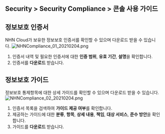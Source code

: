 ## Security > Security Compliance > 콘솔 사용 가이드

## 정보보호 인증서

NHN Cloud가 보유한 정보보호 인증서를 확인할 수 있으며 다운로드 받을 수 있습니다.
![NHNCompliance_01_20210204.png](https://static.toastoven.net/prod_serversecuritycheck/NHNCompliance_01_20210525.png)
1. 인증서 내역 및 필요한 인증서에 대한 **인증 범위**, **유효 기간**, **설명**을 확인합니다.
2. 인증서를 **다운로드** 받습니다.  



## 정보보호 가이드

정보보호 통제항목에 대한 상세 가이드를 확인할 수 있으며 다운로드 받을 수 있습니다.
![NHNCompliance_02_20210204.png](https://static.toastoven.net/prod_serversecuritycheck/NHNCompliance_02_20210525.png)
1. 인증서 목록을 검색하여 **가이드 제공 여부**를 확인합니다.
2. 제공하는 가이드에 대한 **분류**, **항목**, **상세 내용**, **책임**, **대상 서비스**, **준수 방안**을 확인합니다. 
3. 가이드를 **다운로드** 받습니다.
